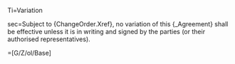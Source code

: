 Ti=Variation

sec=Subject to {ChangeOrder.Xref}, no variation of this {_Agreement} shall be effective unless it is in writing and signed by the parties (or their authorised representatives).

=[G/Z/ol/Base]
